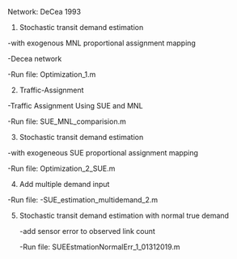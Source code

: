Network: DeCea 1993

1. Stochastic transit demand estimation

  -with exogenous MNL proportional assignment mapping
  
  -Decea network

  -Run file:
  Optimization_1.m

2. Traffic-Assignment

  -Traffic Assignment Using SUE and MNL
  
  -Run file:
  SUE_MNL_comparision.m
  

3. Stochastic transit demand estimation
  
  -with exogeneous SUE proportional assignment mapping
  
  -Run file:
  Optimization_2_SUE.m
  

4. Add multiple demand input 

  -Run file:
  -SUE_estimation_multidemand_2.m
  
5. Stochastic transit demand estimation with normal true demand 

   -add sensor error to observed link count
   
   -Run file:
   SUEEstmationNormalErr_1_01312019.m
  
